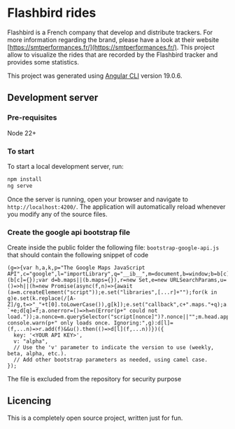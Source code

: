 # Flashbird rides
Flashbird is a French company that develop and distribute trackers. For more information regarding the brand, please have a look at their website [https://smtperformances.fr/](https://smtperformances.fr/). This project allow to visualize the rides that are recorded by the Flashbird tracker and provides some statistics.


This project was generated using [Angular CLI](https://github.com/angular/angular-cli) version 19.0.6.


## Development server

### Pre-requisites
Node 22+

### To start
To start a local development server, run:

```bash
npm install
ng serve
```

Once the server is running, open your browser and navigate to `http://localhost:4200/`. The application will automatically reload whenever you modify any of the source files.


### Create the google api bootstrap file
Create inside the public folder the following file:
`bootstrap-google-api.js` that should contain the following snippet of code

```
(g=>{var h,a,k,p="The Google Maps JavaScript API",c="google",l="importLibrary",q="__ib__",m=document,b=window;b=b[c]||(b[c]={});var d=b.maps||(b.maps={}),r=new Set,e=new URLSearchParams,u=()=>h||(h=new Promise(async(f,n)=>{await (a=m.createElement("script"));e.set("libraries",[...r]+"");for(k in g)e.set(k.replace(/[A-Z]/g,t=>"_"+t[0].toLowerCase()),g[k]);e.set("callback",c+".maps."+q);a.src=`https://maps.${c}apis.com/maps/api/js?`+e;d[q]=f;a.onerror=()=>h=n(Error(p+" could not load."));a.nonce=m.querySelector("script[nonce]")?.nonce||"";m.head.append(a)}));d[l]?console.warn(p+" only loads once. Ignoring:",g):d[l]=(f,...n)=>r.add(f)&&u().then(()=>d[l](f,...n))})({
  key: '<YOUR API KEY>',
  v: "alpha",
  // Use the 'v' parameter to indicate the version to use (weekly, beta, alpha, etc.).
  // Add other bootstrap parameters as needed, using camel case.
});
```

The file is excluded from the repository for security purpose

## Licencing
This is a completely open source project, written just for fun.